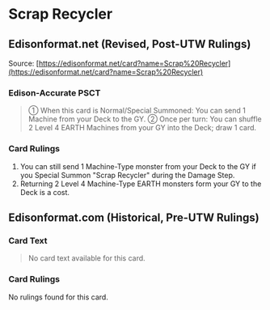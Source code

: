 # Scrap Recycler

## Edisonformat.net (Revised, Post-UTW Rulings)

Source: [https://edisonformat.net/card?name=Scrap%20Recycler](https://edisonformat.net/card?name=Scrap%20Recycler)

### Edison-Accurate PSCT

> ① When this card is Normal/Special Summoned: You can send 1 Machine from your Deck to the GY.
> ② Once per turn: You can shuffle 2 Level 4 EARTH Machines from your GY into the Deck; draw 1 card.

### Card Rulings

1. You can still send 1 Machine-Type monster from your Deck to the GY if you Special Summon "Scrap Recycler" during the Damage Step.
2. Returning 2 Level 4 Machine-Type EARTH monsters form your GY to the Deck is a cost.


## Edisonformat.com (Historical, Pre-UTW Rulings)

### Card Text

> No card text available for this card.

### Card Rulings

No rulings found for this card.


